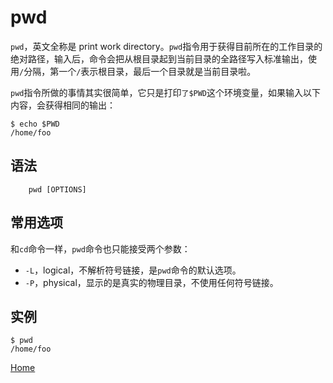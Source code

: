 # pwd

`pwd`，英文全称是 print work directory。`pwd`指令用于获得目前所在的工作目录的绝对路径，输入后，命令会把从根目录起到当前目录的全路径写入标准输出，使用`/`分隔，第一个`/`表示根目录，最后一个目录就是当前目录啦。

`pwd`指令所做的事情其实很简单，它只是打印`了$PWD`这个环境变量，如果输入以下内容，会获得相同的输出：

```
$ echo $PWD
/home/foo
```

## 语法

```
    pwd [OPTIONS]
```

## 常用选项

和`cd`命令一样，`pwd`命令也只能接受两个参数：

* `-L`，logical，不解析符号链接，是`pwd`命令的默认选项。
* `-P`，physical，显示的是真实的物理目录，不使用任何符号链接。

## 实例

```
$ pwd
/home/foo
```

<!--
https://man.linuxde.net/pwd
https://www.runoob.com/linux/linux-comm-pwd.html
https://linuxize.com/post/current-working-directory/
-->

[Home](/)
